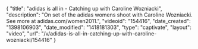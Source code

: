 {
    "title": "adidas is all in - Catching up with Caroline Wozniacki",
    "description": "On set of the adidas womens shoot with Caroline Wozniacki. See more at adidas.com\/women2011.",
    "videoid": "154416",
    "date_created": "1398106903",
    "date_modified": "1418181303",
    "type": "captivate",
    "layout": "video",
    "url": "\/v\/adidas-is-all-in-catching-up-with-caroline-wozniacki\/154416"
}